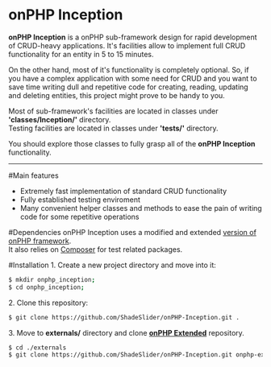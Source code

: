 onPHP Inception
====
**onPHP Inception** is a onPHP sub-framework design for rapid development of CRUD-heavy applications. It's facilities allow
to implement full CRUD functionality for an entity in 5 to 15 minutes.

On the other hand, most of it's functionality is completely optional. So, if you have a complex application with some need for CRUD
and you want to save time writing dull and repetitive code for creating, reading, updating and deleting entities,
this project might prove to be handy to you.

Most of sub-framework's facilities are located in classes under **'classes/Inception/'** directory.  
Testing facilities are located in classes under **'tests/'** directory.  

You should explore those classes to fully grasp all of the **onPHP Inception** functionality.

---

#Main features
- Extremely fast implementation of standard CRUD functionality
- Fully established testing enviroment
- Many convenient helper classes and methods to ease the pain of writing code for some repetitive operations

#Dependencies
onPHP Inception uses a modified and extended [version of onPHP framework](https://github.com/ShadeSlider/onphp-framework).  
It also relies on [Composer](https://getcomposer.org/) for test related packages.

#Installation
1\. Create a new project directory and move into it:
```bash
$ mkdir onphp_inception;
$ cd onphp_inception;
```

2\. Clone this repository:


```bash
$ git clone https://github.com/ShadeSlider/onPHP-Inception.git .
```

3\.  Move to **externals/** directory and clone **[onPHP Extended](https://github.com/ShadeSlider/onphp-framework.git)** repository.

```bash
$ cd ./externals
$ git clone https://github.com/ShadeSlider/onPHP-Inception.git onphp-extended
```
